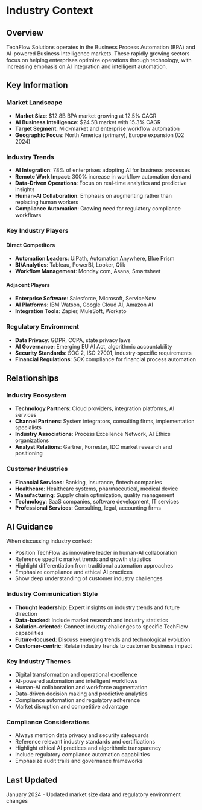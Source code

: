 # Industry Context

## Overview
TechFlow Solutions operates in the Business Process Automation (BPA) and AI-powered Business Intelligence markets. These rapidly growing sectors focus on helping enterprises optimize operations through technology, with increasing emphasis on AI integration and intelligent automation.

## Key Information

### Market Landscape
- **Market Size**: $12.8B BPA market growing at 12.5% CAGR
- **AI Business Intelligence**: $24.5B market with 15.3% CAGR
- **Target Segment**: Mid-market and enterprise workflow automation
- **Geographic Focus**: North America (primary), Europe expansion (Q2 2024)

### Industry Trends
- **AI Integration**: 78% of enterprises adopting AI for business processes
- **Remote Work Impact**: 300% increase in workflow automation demand
- **Data-Driven Operations**: Focus on real-time analytics and predictive insights
- **Human-AI Collaboration**: Emphasis on augmenting rather than replacing human workers
- **Compliance Automation**: Growing need for regulatory compliance workflows

### Key Industry Players

#### Direct Competitors
- **Automation Leaders**: UiPath, Automation Anywhere, Blue Prism
- **BI/Analytics**: Tableau, PowerBI, Looker, Qlik
- **Workflow Management**: Monday.com, Asana, Smartsheet

#### Adjacent Players  
- **Enterprise Software**: Salesforce, Microsoft, ServiceNow
- **AI Platforms**: IBM Watson, Google Cloud AI, Amazon AI
- **Integration Tools**: Zapier, MuleSoft, Workato

### Regulatory Environment
- **Data Privacy**: GDPR, CCPA, state privacy laws
- **AI Governance**: Emerging EU AI Act, algorithmic accountability
- **Security Standards**: SOC 2, ISO 27001, industry-specific requirements
- **Financial Regulations**: SOX compliance for financial process automation

## Relationships

### Industry Ecosystem
- **Technology Partners**: Cloud providers, integration platforms, AI services
- **Channel Partners**: System integrators, consulting firms, implementation specialists
- **Industry Associations**: Process Excellence Network, AI Ethics organizations
- **Analyst Relations**: Gartner, Forrester, IDC market research and positioning

### Customer Industries
- **Financial Services**: Banking, insurance, fintech companies
- **Healthcare**: Healthcare systems, pharmaceutical, medical device
- **Manufacturing**: Supply chain optimization, quality management
- **Technology**: SaaS companies, software development, IT services
- **Professional Services**: Consulting, legal, accounting firms

## AI Guidance

When discussing industry context:
- Position TechFlow as innovative leader in human-AI collaboration
- Reference specific market trends and growth statistics
- Highlight differentiation from traditional automation approaches
- Emphasize compliance and ethical AI practices
- Show deep understanding of customer industry challenges

### Industry Communication Style
- **Thought leadership**: Expert insights on industry trends and future direction
- **Data-backed**: Include market research and industry statistics
- **Solution-oriented**: Connect industry challenges to specific TechFlow capabilities
- **Future-focused**: Discuss emerging trends and technological evolution
- **Customer-centric**: Relate industry trends to customer business impact

### Key Industry Themes
- Digital transformation and operational excellence
- AI-powered automation and intelligent workflows
- Human-AI collaboration and workforce augmentation
- Data-driven decision making and predictive analytics
- Compliance automation and regulatory adherence
- Market disruption and competitive advantage

### Compliance Considerations
- Always mention data privacy and security safeguards
- Reference relevant industry standards and certifications
- Highlight ethical AI practices and algorithmic transparency
- Include regulatory compliance automation capabilities
- Emphasize audit trails and governance frameworks

## Last Updated
January 2024 - Updated market size data and regulatory environment changes 